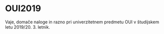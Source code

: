 # OUI2019
Vaje, domače naloge in razno pri univerzitetnem predmetu OUI v študijskem letu 2019/20. 3. letnik.
